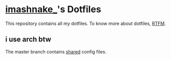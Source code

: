 # [imashnake_](https://twitter.com/imashnake_)'s Dotfiles
This repository contains all my dotfiles. To know more about dotfiles, [RTFM](https://wiki.archlinux.org/title/Dotfiles#Host-specific_configuration).
## i use arch btw
The master branch contains [shared](https://wiki.archlinux.org/title/Dotfiles#Host-specific_configuration) config files.
